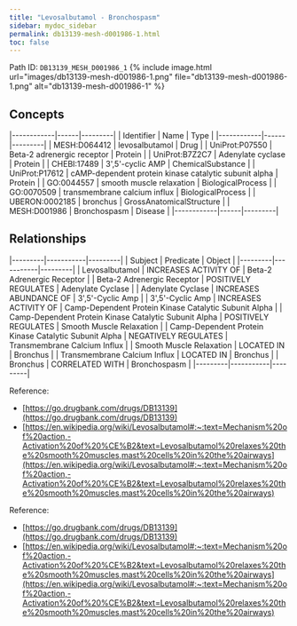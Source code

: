 ```yaml
---
title: "Levosalbutamol - Bronchospasm"
sidebar: mydoc_sidebar
permalink: db13139-mesh-d001986-1.html
toc: false 
---
```



Path ID: `DB13139_MESH_D001986_1`
{% include image.html url="images/db13139-mesh-d001986-1.png" file="db13139-mesh-d001986-1.png" alt="db13139-mesh-d001986-1" %}

## Concepts

|------------|------|---------|
| Identifier | Name | Type    |
|------------|------|---------|
| MESH:D064412 | levosalbutamol | Drug |
| UniProt:P07550 | Beta-2 adrenergic receptor | Protein |
| UniProt:B7Z2C7 | Adenylate cyclase | Protein |
| CHEBI:17489 | 3',5'-cyclic AMP | ChemicalSubstance |
| UniProt:P17612 | cAMP-dependent protein kinase catalytic subunit alpha | Protein |
| GO:0044557 | smooth muscle relaxation | BiologicalProcess |
| GO:0070509 | transmembrane calcium influx | BiologicalProcess |
| UBERON:0002185 | bronchus | GrossAnatomicalStructure |
| MESH:D001986 | Bronchospasm | Disease |
|------------|------|---------|

## Relationships

|---------|-----------|---------|
| Subject | Predicate | Object  |
|---------|-----------|---------|
| Levosalbutamol | INCREASES ACTIVITY OF | Beta-2 Adrenergic Receptor |
| Beta-2 Adrenergic Receptor | POSITIVELY REGULATES | Adenylate Cyclase |
| Adenylate Cyclase | INCREASES ABUNDANCE OF | 3',5'-Cyclic Amp |
| 3',5'-Cyclic Amp | INCREASES ACTIVITY OF | Camp-Dependent Protein Kinase Catalytic Subunit Alpha |
| Camp-Dependent Protein Kinase Catalytic Subunit Alpha | POSITIVELY REGULATES | Smooth Muscle Relaxation |
| Camp-Dependent Protein Kinase Catalytic Subunit Alpha | NEGATIVELY REGULATES | Transmembrane Calcium Influx |
| Smooth Muscle Relaxation | LOCATED IN | Bronchus |
| Transmembrane Calcium Influx | LOCATED IN | Bronchus |
| Bronchus | CORRELATED WITH | Bronchospasm |
|---------|-----------|---------|

Reference: 
  - [https://go.drugbank.com/drugs/DB13139](https://go.drugbank.com/drugs/DB13139)
  - [https://en.wikipedia.org/wiki/Levosalbutamol#:~:text=Mechanism%20of%20action,-Activation%20of%20%CE%B2&text=Levosalbutamol%20relaxes%20the%20smooth%20muscles,mast%20cells%20in%20the%20airways](https://en.wikipedia.org/wiki/Levosalbutamol#:~:text=Mechanism%20of%20action,-Activation%20of%20%CE%B2&text=Levosalbutamol%20relaxes%20the%20smooth%20muscles,mast%20cells%20in%20the%20airways)

Reference: 
  - [https://go.drugbank.com/drugs/DB13139](https://go.drugbank.com/drugs/DB13139)
  - [https://en.wikipedia.org/wiki/Levosalbutamol#:~:text=Mechanism%20of%20action,-Activation%20of%20%CE%B2&text=Levosalbutamol%20relaxes%20the%20smooth%20muscles,mast%20cells%20in%20the%20airways](https://en.wikipedia.org/wiki/Levosalbutamol#:~:text=Mechanism%20of%20action,-Activation%20of%20%CE%B2&text=Levosalbutamol%20relaxes%20the%20smooth%20muscles,mast%20cells%20in%20the%20airways)
